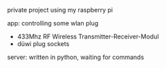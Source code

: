 private project using my raspberry pi

app: controlling some wlan plug 

- 433Mhz RF Wireless Transmitter-Receiver-Modul
- düwi plug sockets

server: written in python, waiting for commands 

